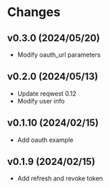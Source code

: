 # Changes

## v0.3.0 (2024/05/20)
* Modify oauth_url parameters

## v0.2.0 (2024/05/13)
* Update reqwest 0.12
* Modify user info

## v0.1.10 (2024/02/15)
* Add oauth example

## v0.1.9 (2024/02/15)
* Add refresh and revoke token